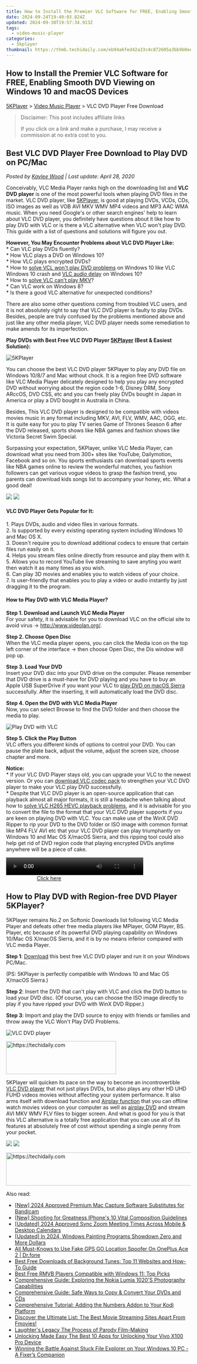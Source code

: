 ```yaml
---
title: How to Install the Premier VLC Software for FREE, Enabling Smooth DVD Viewing on Windows 10 and macOS Devices
date: 2024-09-24T19:49:03.824Z
updated: 2024-09-30T19:57:34.913Z
tags:
  - video-music-player
categories:
  - 5kplayer
thumbnail: https://thmb.techidaily.com/eb94a6fed42a33c4c872605a3bb9b0ee6f8339a94887f50639d498bad918e7a5.jpg
---
```


## How to Install the Premier VLC Software for FREE, Enabling Smooth DVD Viewing on Windows 10 and macOS Devices

[5KPlayer](https://tools.techidaily.com/5kplayer/products/) \> [Video Music Player](https://tools.techidaily.com/5kplayer/video-music-player/) \> VLC DVD Player Free Download

>  Disclaimer: This post includes affiliate links
>
>  If you click on a link and make a purchase, I may receive a commission at no extra cost to you.
>

## Best VLC DVD Player Free Download to Play DVD on PC/Mac

 _Posted by [Kaylee Wood](https://www.quora.com/profile/Amanda-Hu-21) | Last update: April 28, 2020_

Conceivably, VLC Media Player ranks high on the downloading list and **VLC DVD player** is one of the most powerful tools when playing DVD files in the market. VLC DVD player, like [5KPlayer](https://tools.techidaily.com/5kplayer/products/), is good at playing DVDs, VCDs, CDs, ISO images as well as VOB AVI MKV WMV MP4 videos and MP3 AAC WMA music. When you need Google's or other search engines' help to learn about VLC DVD player, you definitely have questions about it like how to play DVD with VLC or is there a VLC alternative when VLC won't play DVD. This guide with a list of questions and solutions will figure you out.

**However, You May Encounter Problems about VLC DVD Player Like:**   
 \* Can VLC play DVDs fluently?   
 \* How VLC plays a DVD on Windows 10?  
 \* How VLC plays encrypted DVDs?  
\* How to [solve VCL won't play DVD problems](https://tools.techidaily.com/5kplayer/video-music-player/) on Windows 10 like VLC Windows 10 crash and [VLC audio delay](https://tools.techidaily.com/5kplayer/video-music-player/) on Windows 10?  
\* How to [solve VLC can't play MKV](https://tools.techidaily.com/5kplayer/video-music-player/)?  
\* Can VLC work on Windows 8?  
 \* Is there a good VLC alternative for unexpected conditions?

There are also some other questions coming from troubled VLC users, and it is not absolutely right to say that VLC DVD player is faulty to play DVDs. Besides, people are truly confused by the problems mentioned above and just like any other media player, VLC DVD player needs some remediation to make amends for its imperfection.

**Play DVDs with Best Free VLC DVD Player [5KPlayer](https://tools.techidaily.com/5kplayer/products/) (Best & Easiest Solution):**

![5KPlayer](https://www.5kplayer.com/video-music-player/img/dvd-movie-player.png) 

You can choose the best VLC DVD player 5KPlayer to play any DVD file on Windows 10/8/7 and Mac without chock. It is a region free DVD software like VLC Media Player delicately designed to help you play any encrypted DVD without worrying about the region code 1-6, Disney DRM, Sony ARccOS, DVD CSS, etc and you can freely play DVDs bought in Japan in America or play a DVD bought in Australia in China.

Besides, This VLC DVD player is designed to be compatible with videos movies music in any format including MKV, AVI, FLV, WMV, AAC, OGG, etc. It is quite easy for you to play TV series Game of Thrones Season 6 after the DVD released, sports shows like NBA games and fashion shows like Victoria Secret Swim Special.

 Surpassing your expectation, 5KPlayer, unlike VLC Media Player, can download what you need from 300+ sites like YouTube, Dailymotion, Facebook and so on. You sports enthusiasts can download sports events like NBA games online to review the wonderful matches, you fashion followers can get various vogue videos to grasp the fashion trend, you parents can download kids songs list to accompany your honey, etc. What a good deal!

[![](https://www.5kplayer.com/video-music-player/../button/freedownwhitewin.png)](https://tools.techidaily.com/5kplayer/products/) [![](https://www.5kplayer.com/video-music-player/../button/freedownbackmac.png)](https://tools.techidaily.com/5kplayer/products/) 

#### **VLC DVD Player Gets Popular for It:**

1\. Plays DVDs, audio and video files in various formats.  
 2\. Is supported by every existing operating system including Windows 10 and Mac OS X.  
 3\. Doesn't require you to download additional codecs to ensure that certain files run easily on it.  
 4\. Helps you stream files online directly from resource and play them with it.  
 5\. Allows you to record YouTube live streaming to save anyting you want then watch it as many times as you wish.  
 6\. Can play 3D movies and enables you to watch videos of your choice.  
 7\. Is user-friendly that enables you to play a video or audio instantly by just dragging it to the program.

#### **How to Play DVD with VLC Media Player?**

**Step 1\. Download and Launch VLC Media Player**  
 For your safety, it is advisable for you to download VLC on the official site to avoid virus -> http://www.videolan.org/.

**Step 2\. Choose Open Disc**   
 When the VLC media player opens, you can click the Media icon on the top left corner of the interface -> then choose Open Disc, the Dis window will pop up.

**Step 3\. Load Your DVD**  
 Insert your DVD disc into your DVD drive on the computer. Please remember that DVD drive is a must-have for DVD playing and you have to buy an Apple USB SuperDrive if you want your VLC to [play DVD on macOS Sierra](https://tools.techidaily.com/5kplayer/video-music-player/) successfully. After the inserting, it will automatically load the DVD disc.

**Step 4\. Open the DVD with VLC Media Player**  
 Now, you can select Browse to find the DVD folder and then choose the media to play.

![Play DVD with VLC](https://www.5kplayer.com/video-music-player/img/vlc-plays-dvd.png) 

**Step 5\. Click the Play Button**  
 VLC offers you different kinds of options to control your DVD. You can pause the plate back, adjust the volume, adjust the screen size, choose chapter and more.

**Notice:**  
 \* If your VLC DVD Player stays old, you can upgrade your VLC to the newest version. Or you can [download VLC codec pack](https://tools.techidaily.com/5kplayer/video-music-player/) to strengthen your VLC DVD player to make your VLC play DVD successfully.  
 \* Despite that VLC DVD player is an open-source application that can playback almost all major formats, it is still a headache when talking about how to [solve VLC H265 HEVC playback problems](https://tools.techidaily.com/5kplayer/video-music-player/), and it is advisable for you to convert the file to the format that your VLC DVD player supports if you are keen on playing DVD with VLC. You can make use of the WinX DVD Ripper to rip your DVD to the DVD folder or ISO image with common format like MP4 FLV AVI etc that your VLC DVD player can play triumphantly on Windows 10 and Mac OS X/macOS Sierra, and this ripping tool could also help get rid of DVD region code that playing encrypted DVDs anytime anywhere will be a piece of cake.

<!-- affiliate ads begin -->
<span id="1936838">
					<video width="374" height="48" style="cursor:pointer"
           poster="//a.impactradius-go.com/display-clicktoplayimage/1936838.png"
           onclick="if(!this.playClicked){this.play();this.setAttribute('controls',true);this.playClicked=true;}">
	   <source src="//a.impactradius-go.com/display-ad/18409-1936838">
	   <img src="//a.impactradius-go.com/display-clicktoplayimage/1936838.png" style="border: none; height: 100%; width: 100%; object-fit: contain">
	</video>
	<div style="width:234px;text-align:center"><a href="javascript:window.open(decodeURIComponent('https%3A%2F%2Fcoinrule.sjv.io%2Fc%2F5597632%2F1936838%2F18409'), '_blank');void(0);">Click here</a></div>
</span>
<img height="0" width="0" src="https://imp.pxf.io/i/5597632/1936838/18409" style="position:absolute;visibility:hidden;" border="0" />
<!-- affiliate ads end -->

## How to Play DVD with Region-free DVD Player 5KPlayer?

5KPlayer remains No.2 on Softonic Downloads list following VLC Media Player and defeats other free media players like MPlayer, GOM Player, BS. Player, etc because of its powerful DVD playing capability on Windows 10/Mac OS X/macOS Sierra, and it is by no means inferior compared with VLC media Player. 

**Step 1**: [Download](https://tools.techidaily.com/5kplayer/products/) this best free VLC DVD player and run it on your Windows PC/Mac.  
  
 (PS: 5KPlayer is perfectly compatible with Windows 10 and Mac OS X/macOS Sierra.)

**Step 2**: Insert the DVD that can't play with VLC and click the DVD button to load your DVD disc. (Of course, you can choose the ISO image directly to play if you have ripped your DVD with WinX DVD Ripper.)

**Step 3**: Import and play the DVD source to enjoy with friends or families and throw away the VLC Won't Play DVD Problems.

![VLC DVD player](https://www.5kplayer.com/video-music-player/img/dvd-player.jpg) 

<!-- affiliate ads begin -->
<a href="https://aligracehair.sjv.io/c/5597632/2135399/19272" target="_top" id="2135399">
  <img src="//a.impactradius-go.com/display-ad/19272-2135399" border="0" alt="https://techidaily.com" width="300" height="90"/>
</a>
<img height="0" width="0" src="https://aligracehair.sjv.io/i/5597632/2135399/19272" style="position:absolute;visibility:hidden;" border="0" />
<!-- affiliate ads end -->

5KPlayer will quicken its pace on the way to become an incontrovertible [VLC DVD player](https://tools.techidaily.com/5kplayer/video-music-player/) that not just plays DVDs, but also plays any other HD UHD FUHD videos movies without affecting your system performance. It also arms itself with download function and [Airplay function](https://tools.techidaily.com/5kplayer/airplay/) that you can offline watch movies videos on your computer as well as [airplay DVD](https://tools.techidaily.com/5kplayer/airplay/) and stream AVI MKV WMV FLV files to bigger screen. And what is good for you is that this VLC alternative is a totally free application that you can use all of its features at absolutely free of cost without spending a single penny from your pocket.

[![](https://www.5kplayer.com/video-music-player/../button/freedownbackwin.png)](https://tools.techidaily.com/5kplayer/products/) [![](https://www.5kplayer.com/video-music-player/../button/freedownbackmac.png)](https://tools.techidaily.com/5kplayer/products/)

<!-- affiliate ads begin -->
<a href="https://appsumo.8odi.net/c/5597632/2082539/7443" target="_top" id="2082539">
  <img src="//a.impactradius-go.com/display-ad/7443-2082539" border="0" alt="https://techidaily.com" width="728" height="90"/>
</a>
<img height="0" width="0" src="https://appsumo.8odi.net/i/5597632/2082539/7443" style="position:absolute;visibility:hidden;" border="0" />
<!-- affiliate ads end -->

<ins class="adsbygoogle"
     style="display:block"
     data-ad-format="autorelaxed"
     data-ad-client="ca-pub-7571918770474297"
     data-ad-slot="1223367746"></ins>

<ins class="adsbygoogle"
     style="display:block"
     data-ad-client="ca-pub-7571918770474297"
     data-ad-slot="8358498916"
     data-ad-format="auto"
     data-full-width-responsive="true"></ins>

<span class="atpl-alsoreadstyle">Also read:</span>
<div><ul>
<li><a href="https://remote-screen-capture.techidaily.com/new-2024-approved-premium-mac-capture-software-substitutes-for-bandicam/"><u>[New] 2024 Approved Premium Mac Capture Software Substitutes for Bandicam</u></a></li>
<li><a href="https://extra-approaches.techidaily.com/new-shooting-for-greatness-iphones-10-vital-composition-guidelines/"><u>[New] Shooting for Greatness IPhone's 10 Vital Composition Guidelines</u></a></li>
<li><a href="https://on-screen-recording.techidaily.com/updated-2024-approved-sync-zoom-meeting-times-across-mobile-and-desktop-calendars/"><u>[Updated] 2024 Approved Sync Zoom Meeting Times Across Mobile & Desktop Calendars</u></a></li>
<li><a href="https://fox-http.techidaily.com/updated-in-2024-windows-painting-programs-showdown-zero-and-more-dollars/"><u>[Updated] In 2024, Windows Painting Programs Showdown Zero and More Dollars</u></a></li>
<li><a href="https://fake-location.techidaily.com/all-must-knows-to-use-fake-gps-go-location-spoofer-on-oneplus-ace-2-drfone-by-drfone-virtual-android/"><u>All Must-Knows to Use Fake GPS GO Location Spoofer On OnePlus Ace 2 | Dr.fone</u></a></li>
<li><a href="https://video-ai-editor.techidaily.com/best-free-downloads-of-background-tunes-top-11-websites-and-how-to-guide/"><u>Best Free Downloads of Background Tunes: Top 11 Websites and How-To Guide</u></a></li>
<li><a href="https://video-ai-editor.techidaily.com/best-free-rmvb-players-compatible-with-windows-11-top-picks/"><u>Best Free RMVB Players Compatible with Windows 11: Top Picks</u></a></li>
<li><a href="https://video-ai-editor.techidaily.com/comprehensive-guide-exploring-the-nokia-lumia-1020s-photography-capabilities/"><u>Comprehensive Guide: Exploring the Nokia Lumia 1020'S Photography Capabilities</u></a></li>
<li><a href="https://video-ai-editor.techidaily.com/comprehensive-guide-safe-ways-to-copy-and-convert-your-dvds-and-cds/"><u>Comprehensive Guide: Safe Ways to Copy & Convert Your DVDs and CDs</u></a></li>
<li><a href="https://video-ai-editor.techidaily.com/comprehensive-tutorial-adding-the-numbers-addon-to-your-kodi-platform/"><u>Comprehensive Tutorial: Adding the Numbers Addon to Your Kodi Platform</u></a></li>
<li><a href="https://video-ai-editor.techidaily.com/discover-the-ultimate-list-the-best-movie-streaming-sites-apart-from-fmovies/"><u>Discover the Ultimate List: The Best Movie Streaming Sites Apart From Fmovies!</u></a></li>
<li><a href="https://youtube-videos.techidaily.com/laughters-legacy-the-process-of-parody-film-making/"><u>Laughter's Legacy The Process of Parody Film-Making</u></a></li>
<li><a href="https://android-unlock.techidaily.com/unlocking-made-easy-the-best-10-apps-for-unlocking-your-vivo-x100-pro-device-by-drfone-android/"><u>Unlocking Made Easy The Best 10 Apps for Unlocking Your Vivo X100 Pro Device</u></a></li>
<li><a href="https://win-howtos.techidaily.com/winning-the-battle-against-stuck-file-explorer-on-your-windows-10-pc-a-fixers-companion/"><u>Winning the Battle Against Stuck File Explorer on Your Windows 10 PC - A Fixer’s Companion</u></a></li>
</ul></div>

